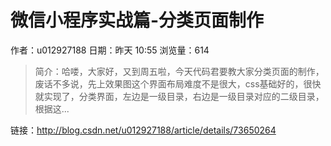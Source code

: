 # 微信小程序实战篇-分类页面制作
作者：u012927188
日期：昨天 10:55
浏览量：614
> 简介：哈喽，大家好，又到周五啦，今天代码君要教大家分类页面的制作，废话不多说，先上效果图这个界面布局难度不是很大，css基础好的，很快就实现了，分类界面，左边是一级目录，右边是一级目录对应的二级目录，根据这...

 链接：http://blog.csdn.net/u012927188/article/details/73650264
